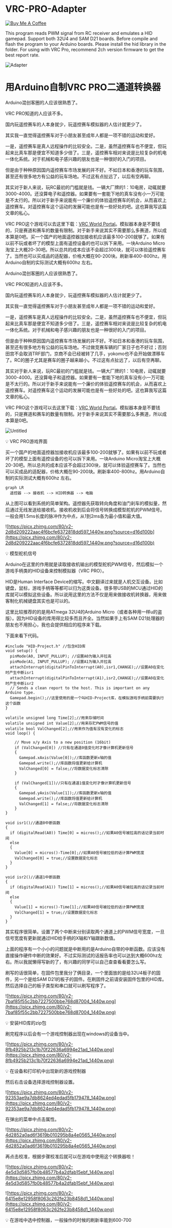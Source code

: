 # VRC-PRO-Adapter

<a href="https://www.buymeacoffee.com/policeman0E" target="_blank"><img src="https://www.buymeacoffee.com/assets/img/custom_images/orange_img.png" alt="Buy Me A Coffee" style="height: auto !important;width: auto !important;" ></a>

This program reads PWM signal from RC receiver and emulates a HID gamepad.
Support both 32U4 and SAM D21 boards.
Before compile and flash the program to your Arduino boards. Please install the hid library in the folder.
For using with VRC Pro, recommend 2ch version firmware to get the best report rate.

![Adapter](images/adapter.jpeg)

# 用Arduino自制VRC PRO二通道转换器

Arduino混创客圈的人应该很熟悉了。

VRC PRO知道的人应该不多。

国内玩遥控赛车的人本身就少，玩遥控赛车模拟器的人估计就更少了。

其实我一直觉得遥控赛车对于小朋友甚至成年人都是一项不错的运动和爱好。

一是，遥控赛车是真人远程操作的比较安全。二是，虽然遥控赛车也不便宜，但玩起来比真车那是便宜不知道多少倍了。三是，遥控赛车相对来说是比较复杂的机电一体化系统。对于机械和电子感兴趣的朋友也是一种很好的入门的项目。

但是由于种种原因国内遥控赛车市场发展的并不好。不如日本和香港的玩车氛围，甚至还有很多地方有公益的玩车场地。不过这有点扯远了，以后有空再聊。

其实对于新人来说，玩RC最初的门槛就是钱。一辆大厂牌的1：10电房，动辄就要3000-4000。还没算电子和遥控器。如果要有一套能下地的真车没有小一万可能是不太行的。所以对于新手来说能有一个廉价的体验遥控赛车的机会，从而喜欢上遥控赛车。对遥控赛车这个运动的发展可能也是有一些好处的吧。这也算我写这篇文章的私心。

VRC PRO这个游戏可以去这里下载：[VRC World Portal](https://www.vrcworld.com/)。模拟器本身是不要钱的，只是赛道和赛车的数量有限制。对于新手来说其实不需要那么多赛道，所以成本算是0吧。买一个国产的地面遥控器加接收机应该最多100-200就够了。如果有以前不玩或者坏了的模型上面有遥控设备的也可以拆下来用。一块Arduino Micro淘宝上大概20-30吧。所以总共的成本应该不会超过300块，就可以体验遥控赛车了。当然也可以买成品的适配器，价格大概在90-200块。刷新率400-800hz。用Arduino自制的实际测试大概有600hz 左右。

Arduino混创客圈的人应该很熟悉了。

VRC PRO知道的人应该不多。

国内玩遥控赛车的人本身就少，玩遥控赛车模拟器的人估计就更少了。

其实我一直觉得遥控赛车对于小朋友甚至成年人都是一项不错的运动和爱好。

一是，遥控赛车是真人远程操作的比较安全。二是，虽然遥控赛车也不便宜，但玩起来比真车那是便宜不知道多少倍了。三是，遥控赛车相对来说是比较复杂的机电一体化系统。对于机械和电子感兴趣的朋友也是一种很好的入门的项目。

但是由于种种原因国内遥控赛车市场发展的并不好。不如日本和香港的玩车氛围，甚至还有很多地方有公益的玩车场地。不过做竞赛车辆的厂家日子也不好过；否则田宫不会取消TRF部门，京商不会已经被转了几手，yokomo也不会开始做漂移车了。RC的圈子尤其是赛车的圈子越来越小。不过这有点扯远了，以后有空再聊。

其实对于新人来说，玩RC最初的门槛就是钱。一辆大厂牌的1：10电房，动辄就要3000-4000。还没算电子和遥控器。如果要有一套能下地的真车没有小一万可能是不太行的。所以对于新手来说能有一个廉价的体验遥控赛车的机会，从而喜欢上遥控赛车。对遥控赛车这个运动的发展可能也是有一些好处的吧。这也算我写这篇文章的私心。

VRC PRO这个游戏可以去这里下载：[VRC World Portal](https://www.vrcworld.com/)。模拟器本身是不要钱的，只是赛道和赛车的数量有限制。对于新手来说其实不需要那么多赛道，所以成本算是0吧。

![Untitled](images/Untitled.png)

<aside>
💡 VRC PRO游戏界面

</aside>

买一个国产的地面遥控器加接收机应该最多100-200就够了。如果有以前不玩或者坏了的模型上面有遥控设备的也可以拆下来用。一块Arduino Micro淘宝上大概20-30吧。所以总共的成本应该不会超过300块，就可以体验遥控赛车了。当然也可以买成品的适配器，价格大概在90-200块。刷新率400-800hz。用Arduino自制的实际测试大概有600hz 左右。

```mermaid
graph LR
  遥控器 --> 接收机 --> HID转换器 --> 电脑
```

从上图可以看到系统的简单架构。遥控器先获取转向角度和油门刹车的模拟量，然后通过无线发送给接收机。接收机收到后会将信号转换成模型舵机的PWM信号。一般会用1.5ms长度的脉冲作为中点，从1到2ms各为最小值和最大值。

![https://picx.zhimg.com/80/v2-2d8d209222aac4f6bcfe6372818dd597_1440w.png?source=d16d100b](https://picx.zhimg.com/80/v2-2d8d209222aac4f6bcfe6372818dd597_1440w.png?source=d16d100b)

<aside>
💡 模型舵机信号

</aside>

Arduino在这里的作用就是读取接收机输出的模型舵机PWM信号，然后模拟一个游戏手柄类的HID设备来控制模拟器（VRC PRO）。

HID是Human Interface Device的缩写。中文翻译过来就是人机交互设备。比如键盘，鼠标，游戏手柄等等都可以归为这类设备。很多带USB的MCU通过HID的库就可以模拟这些设备。所以说用这里的方法不仅是用来做接收机转换器，用来做客制化机械键盘其实也是可以的。

这里比较推荐的的是用ATmega 32U4的Arduino Micro（或者各种用一样u的盗版）。因为HID设备的库用得比较多而且齐全。当然如果手上有SAM D21处理器的朋友也不用担心，我也会提供相应的程序来下载。

下面来看下代码。

```
#include "HID-Project.h" //包含HID库
void setup() {
  pinMode(A0, INPUT_PULLUP); //设置A0为输入并拉高
  pinMode(A1, INPUT_PULLUP); //设置A1为输入并拉高
  attachInterrupt(digitalPinToInterrupt(A0),isr1,CHANGE);//设置A0在变化时产生中断isr1
  attachInterrupt(digitalPinToInterrupt(A1),isr2,CHANGE);//设置A0在变化时产生中断isr2
  // Sends a clean report to the host. This is important on any Arduino type.
  Gamepad.begin();//这里使用的是一个叫HID-Project库，在模拟游戏手柄前需要执行这个函数
}

volatile unsigned long Time[2];//用来存储时间
volatile unsigned int Value[2];//用来存贮PWM信号的值
volatile bool ValChanged[2];//用来作为值有没有变化的标志
void loop() {

    // Move x/y Axis to a new position (16bit)
    if (ValChanged[0]) //只有在通道0值变化时才像计算机更新信号
    {
      Gamepad.xAxis(Value[0]);//库函数更新x轴的值
      Gamepad.write();//库函数将值更新给计算机
      ValChanged[0] = false;//将数据变化标志清除
    }

    if (ValChanged[1])//只有在通道1值变化时才像计算机更新信号
    {
      Gamepad.yAxis(Value[1]);//库函数更新x轴的值
      Gamepad.write();//库函数将值更新给计算机
      ValChanged[1] = false;//将数据变化标志清除
    }
}

void isr1()//通道0中断函数
{
  if (digitalRead(A0)) Time[0] = micros();//如果A0信号被拉高的话记录当前时间
  else
  {
    Value[0] = micros()-Time[0];//如果A0信号被拉低的话计算PWM宽度
    ValChanged[0] = true;//设置数据变化标志
  }
}

void isr2()//通道1中断函数
{
  if (digitalRead(A1)) Time[1] = micros();//如果A0信号被拉高的话记录当前时间
  else
  {
    Value[1] = micros()-Time[1];//如果A0信号被拉低的话计算PWM宽度
    ValChanged[1] = true;//设置数据变化标志
  }
}

```

其实程序很简单。设置了两个中断来分别读取两个通道上的PWM信号宽度，一旦信号宽度有更新就通过HID给手柄的X轴和Y轴跟新数值。

上面的程序有一个小小的问题就是中断用的是Arduino自带的中断函数。应该没有直接操作硬件中断的效果好。不过实际测试的话报告率也可以达到大概600hz左右。所以我就懒得写新的了，有兴趣的同学可以自己查查看看要怎么写。

刷写的话很简单，在固件包里我分了俩目录，一个里面放的是给32U4板子的固件，另一个是给SAM D21的板子的固件。在刷固件之前请安装固件包里的HID库。然后选择自己的板子类型和串口就可以刷写程序了。

![https://picx.zhimg.com/80/v2-7baf85f55c2bb7227500bbe768d87004_1440w.png](https://picx.zhimg.com/80/v2-7baf85f55c2bb7227500bbe768d87004_1440w.png)

<aside>
💡 安装HID库的zip包

</aside>

刷完程序以后会有一个游戏控制器出现在windows的设备当中。

![https://picx.zhimg.com/80/v2-8fb4925b213c1b70f22636a6994e21ad_1440w.png](https://picx.zhimg.com/80/v2-8fb4925b213c1b70f22636a6994e21ad_1440w.png)

<aside>
💡 在设备和打印机中出现新的游戏控制器

</aside>

然后右击设备选择游戏控制器设置。

![https://picx.zhimg.com/80/v2-92353ae9a7db8624ed4edad5fb179478_1440w.png](https://picx.zhimg.com/80/v2-92353ae9a7db8624ed4edad5fb179478_1440w.png)

在弹出的菜单中点击属性。

![https://picx.zhimg.com/80/v2-4d2852a0ad6f3619b010295b8a4e0565_1440w.png](https://picx.zhimg.com/80/v2-4d2852a0ad6f3619b010295b8a4e0565_1440w.png)

再点击校准，根据步骤校准后就可以在游戏中使用这个转换器啦！

![https://picx.zhimg.com/80/v2-4e5d3d5857fb0b48577b4a2dfab15ebf_1440w.png](https://picx.zhimg.com/80/v2-4e5d3d5857fb0b48577b4a2dfab15ebf_1440w.png)

![https://picx.zhimg.com/80/v2-6415e8e12958f8063c262fe23b8458d1_1440w.png](https://picx.zhimg.com/80/v2-6415e8e12958f8063c262fe23b8458d1_1440w.png)

<aside>
💡 在游戏中选中控制器，一般操作的时候的刷新率能到600-700

</aside>
